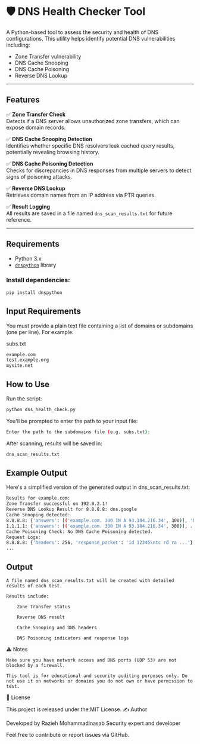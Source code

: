 # 🛡️ DNS Health Checker Tool

A Python-based tool to assess the security and health of DNS configurations. This utility helps identify potential DNS vulnerabilities including:

- Zone Transfer vulnerability
- DNS Cache Snooping
- DNS Cache Poisoning
- Reverse DNS Lookup

---

##  Features

✅ **Zone Transfer Check**  
Detects if a DNS server allows unauthorized zone transfers, which can expose domain records.

✅ **DNS Cache Snooping Detection**  
Identifies whether specific DNS resolvers leak cached query results, potentially revealing browsing history.

✅ **DNS Cache Poisoning Detection**  
Checks for discrepancies in DNS responses from multiple servers to detect signs of poisoning attacks.

✅ **Reverse DNS Lookup**  
Retrieves domain names from an IP address via PTR queries.

✅ **Result Logging**  
All results are saved in a file named `dns_scan_results.txt` for future reference.

---

##  Requirements

- Python 3.x
- [`dnspython`](https://www.dnspython.org/) library

### Install dependencies:

```bash
pip install dnspython

```

## Input Requirements

You must provide a plain text file containing a list of domains or subdomains (one per line). For example:

subs.txt

```bash
example.com
test.example.org
mysite.net
```

## How to Use
Run the script:

```bash
python dns_health_check.py

```

You'll be prompted to enter the path to your input file:

```bash
Enter the path to the subdomains file (e.g. subs.txt):
```

After scanning, results will be saved in:

```bash
dns_scan_results.txt
```

## Example Output

Here's a simplified version of the generated output in dns_scan_results.txt:

```bash
Results for example.com:
Zone Transfer successful on 192.0.2.1!
Reverse DNS Lookup Result for 8.8.8.8: dns.google
Cache Snooping detected:
8.8.8.8: {'answers': [('example.com. 300 IN A 93.184.216.34', 300)], 'headers': 256, ...}
1.1.1.1: {'answers': [('example.com. 300 IN A 93.184.216.34', 300)], ...}
Cache Poisoning Check: No DNS Cache Poisoning detected.
Request Logs:
8.8.8.8: {'headers': 256, 'response_packet': 'id 12345\ntc rd ra ...'}
...
```

## Output

    A file named dns_scan_results.txt will be created with detailed results of each test.

    Results include:

        Zone Transfer status

        Reverse DNS result

        Cache Snooping and DNS headers

        DNS Poisoning indicators and response logs

⚠️ Notes

    Make sure you have network access and DNS ports (UDP 53) are not blocked by a firewall.

    This tool is for educational and security auditing purposes only. Do not use it on networks or domains you do not own or have permission to test.

📄 License

This project is released under the MIT License.
✍️ Author

Developed by Razieh Mohammadinasab
Security expert and developer

Feel free to contribute or report issues via GitHub.
